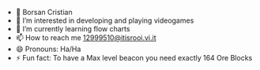 - 👋 Borsan Cristian
- 👀 I’m interested in developing and playing videogames
- 🌱 I’m currently learning flow charts
- 📫 How to reach me 12999510@itisrooi.vi.it
- 😄 Pronouns: Ha/Ha
- ⚡ Fun fact: To have a Max level beacon you need exactly 164 Ore Blocks

<!---
FunWolfgan998/FunWolfgan998 is a ✨ special ✨ repository because its `README.md` (this file) appears on your GitHub profile.
You can click the Preview link to take a look at your changes.
--->
